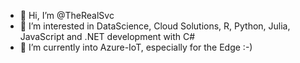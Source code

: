 - 👋 Hi, I’m @TheRealSvc
- 👀 I’m interested in DataScience, Cloud Solutions, R, Python, Julia, JavaScript and .NET development with C# 
- 🌱 I’m currently into Azure-IoT, especially for the Edge :-)

<!---
TheRealSvc/TheRealSvc is a ✨ special ✨ repository because its `README.md` (this file) appears on your GitHub profile.
You can click the Preview link to take a look at your changes.
--->
